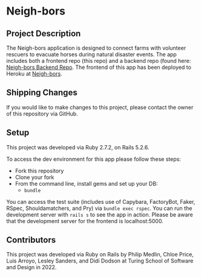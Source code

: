 # Neigh-bors

## Project Description
The Neigh-bors application is designed to connect farms with volunteer rescuers to evacuate horses during natural disaster events. The app includes both a frontend repo (this repo) and a backend repo (found here: [Neigh-bors Backend Repo](https://github.com/PhiMed/neigh-bors-be). The frontend of this app has been deployed to Heroku at [Neigh-bors](LINK).

## Shipping Changes
If you would like to make changes to this project, please contact the owner of this repository via GitHub.

## Setup
This project was developed via Ruby 2.7.2, on Rails 5.2.6.

To access the dev environment for this app please follow these steps:
* Fork this repository
* Clone your fork
* From the command line, install gems and set up your DB:
  * `bundle`

You can access the test suite (includes use of Capybara, FactoryBot, Faker, RSpec, Shouldamatchers, and Pry) via `bundle exec rspec`. You can run the development server with `rails s` to see the app in action. Please be aware that the development server for the frontend is localhost:5000.

## Contributors
This project was developed via Ruby on Rails by Philip Medlin, Chloe Price, Luis Arroyo, Lesley Sanders, and Didi Dodson at Turing School of Software and Design in 2022.
